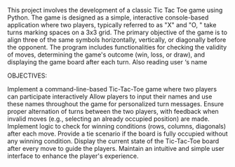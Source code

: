 This project involves the development of a classic Tic Tac Toe
game using Python.
The game is designed as a simple, interactive console-based
application where two players, typically referred to as "X" and
"O,
" take turns marking spaces on a 3x3 grid. The primary
objective of the game is to align three of the same symbols
horizontally, vertically, or diagonally before the opponent.
The program includes functionalities for checking the validity of
moves, determining the game's outcome (win, loss, or draw),
and displaying the game board after each turn.
Also reading user ‘s name

OBJECTIVES:

Implement a command-line-based Tic-Tac-Toe game where two players can participate
interactively
Allow players to input their names and use these names throughout the game for
personalized turn messages.
Ensure proper alternation of turns between the two players, with feedback when invalid
moves (e.g., selecting an already occupied position) are made.
Implement logic to check for winning conditions (rows, columns, diagonals) after each
move.
Provide a tie scenario if the board is fully occupied without any winning condition.
Display the current state of the Tic-Tac-Toe board after every move to guide the
players.
Maintain an intuitive and simple user interface to enhance the player's experience.
